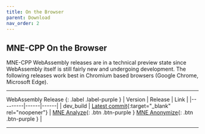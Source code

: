 ```yaml
---
title: On the Browser
parent: Download
nav_order: 2
---
```


## MNE-CPP On the Browser

MNE-CPP WebAssembly releases are in a technical preview state since WebAssembly itself is still fairly new and undergoing development. The following releases work best in Chromium based browsers (Google Chrome, Microsoft Edge).

---

WebAssembly Release
{: .label .label-purple }
| Version | Release | Link |
|---------|------|------|
| dev_build | [Latest commit](https://github.com/mne-tools/mne-cpp/commits/master){:target="_blank" rel="noopener"} | <span class="fs-2"> [MNE Analyze](https://mne-cpp.github.io/wasm/mne_analyze.html){: .btn .btn-purple } </span> <span class="fs-2"> [MNE Anonymize](https://mne-cpp.github.io/wasm/mne_anonymize.html){: .btn .btn-purple } </span>|


---

